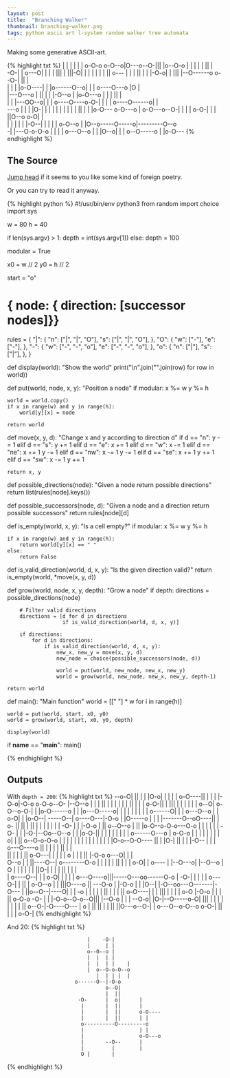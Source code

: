 ```yaml
---
layout: post
title:  "Branching Walker"
thumbnail: branching-walker.png
tags: python ascii art l-system random walker tree automata
---
```


Making some generative ASCII-art.

<!--more-->

{% highlight txt %}
 | |     | | | |  o-O-o  o-O--o|O---o--O-||| |o--O-o |  |  |  | |       || |   
-O-|       |   o---O| |  | |  |||   |    |||-O|    | |  |  |  | |       || o---
   |       |   |   || |  | |-O-o|   |    |||  |--O------o  o--O-|       || |   
   |       |   |   |o-O----| | |o------O--o|  |  |     o----O---o       |O |   
   |---O---o   |   || |    | |-O--o    |  |o-O---o     |    |   |       || |   
   |   |   |---OO--o| |    | o----O----o-O-| |   |     |    o----O------o| |   
---o   |   |    |  |O-|    | |    |    | | | |   |     |    ||   |    | |o-O---
 o-O---o   |    o-O---o--O-| |    |    | o-O-|   |     |    ||O--o    o-O| |   
 | |   | | | |-O--|   |  | | |    o-O--o |   |O--o-----O-----o|---------O--o   
-| |---O-o-O-o |  |   |  | o---O--o |  | |O--o|  | | o--O-----o |       |o-O---
{% endhighlight %}


## The Source

[Jump head](#outputs) if it seems to you like some kind of foreign poetry.

Or you can try to read it anyway.

{% highlight python %}
#!/usr/bin/env python3
from random import choice
import sys

w = 80
h = 40

if len(sys.argv) > 1:
    depth = int(sys.argv[1])
else:
    depth = 100

modular = True

x0 = w // 2
y0 = h // 2

start = "o"

# { node: { direction: [successor nodes]}}
rules = {
        "|": {
            "n": ["|", "|", "O"],
            "s": ["|", "|", "O"],
            },
        "O": {
            "w": ["-"],
            "e": ["-"],
            },
        "-": {
            "w": ["-", "-", "o"],
            "e": ["-", "-", "o"],
            },
        "o": {
            "n": ["|"],
            "s": ["|"],
            },
        }


def display(world):
    "Show the world"
    print("\n".join("".join(row) for row in world))


def put(world, node, x, y):
    "Position a node"
    if modular:
        x %= w
        y %= h

    world = world.copy()
    if x in range(w) and y in range(h):
        world[y][x] = node

    return world


def move(x, y, d):
    "Change x and y according to direction d"
    if d == "n":
        y -= 1
    elif d == "s":
        y += 1
    elif d == "e":
        x += 1
    elif d == "w":
        x -= 1
    elif d == "ne":
        x += 1
        y -= 1
    elif d == "nw":
        x -= 1
        y -= 1
    elif d == "se":
        x += 1
        y += 1
    elif d == "sw":
        x -= 1
        y += 1

    return x, y


def possible_directions(node):
    "Given a node return possible directions"
    return list(rules[node].keys())


def possible_successors(node, d):
    "Given a node and a direction return possible successors"
    return rules[node][d]


def is_empty(world, x, y):
    "Is a cell empty?"
    if modular:
        x %= w
        y %= h

    if x in range(w) and y in range(h):
        return world[y][x] == " "
    else:
        return False


def is_valid_direction(world, d, x, y):
    "Is the given direction valid?"
    return is_empty(world, *move(x, y, d))


def grow(world, node, x, y, depth):
    "Grow a node"
    if depth:
        directions = possible_directions(node)

        # Filter valid directions
        directions = [d for d in directions
                      if is_valid_direction(world, d, x, y)]

        if directions:
            for d in directions:
                if is_valid_direction(world, d, x, y):
                    new_x, new_y = move(x, y, d)
                    new_node = choice(possible_successors(node, d))

                    world = put(world, new_node, new_x, new_y)
                    world = grow(world, new_node, new_x, new_y, depth-1)

    return world


def main():
    "Main function"
    world = [[" "] * w for i in range(h)]

    world = put(world, start, x0, y0)
    world = grow(world, start, x0, y0, depth)

    display(world)


if __name__ == "__main__":
    main()


{% endhighlight %}


## Outputs

With `depth = 200`:
{% highlight txt %}
--o-O| || |        | |O-o|  | |  | | o-O----|| |    | | |-O-o|-O-o    o-O-o--O-
  |--O--o |        | |  ||  | |  | | | |    || |    | | o-O-||   |    ||| |  | 
  |     | |        | o--O|  o-O--o-O-| |    |o-O------o | | |o---O-----o| |  | 
  |     | |        | | | o------O|   | |    o---O--o  | | o-O|   |     |o-O--| 
-----O--| o----O---|-O-o |      |O-----o    |   |  |  |-------O--oO----|| |  o-
||   || | ||   |   | | | |      |      |   -O-  |  |  |-O-o   |  || o--O--o  | 
||   |o-O--o-O-o---O-o | |      |      |   |    | -O- | | |-O-|--Oo--O--o |  | 
|o-O-|| |  | | | |   | | |      o------O---o    |   o-O-o | | |   |  |  | |  | 
o| | || o--O-o-O-o   | | |      | |  | |   |    |   |   | | | |   |O-o--O-O----
|| | |O-|   || | |   |-O--      | |  | o---O----o   ||  | | | |   || |    |    
|| | |  |   || o-O---| |        | |  | o  | |   |   ||  |-O-o o---O| |    |    
O--o |  |   ||----O--| o--------O-o  | |  | |   |   ||  |   | | o-O| |    o----
   | |--O---o|    |--O--o  |  O   |  | |  | |   |   ||O-|   | | | || |    | |  
   | o----O--|    |     |  o-O|   |  | |  | o---O----o|||-----O---oo------O-o |
-O-| | |  |  |    o---O-|  | ||   |  o-O--o |    |   |||O----o    ||     ---O-o
 | |-O-o  |  |    |O--| |-O--oo---O-------|-O--- |   ||o--O--|----O|        | |
-o | | |  |  |    ||  | | |  ||    o-O----| |    |   |||  |  | |   |        o-O
 |-O-o |  |  |    ||  o-O-o  -O-   | |  |-O-o--O-o--O|||  |--O-o   |        | |
--O-o| |O-|--O-----o-O| |||   |    | |  |   |  | |  | ||  o--O-|-O----O---  | o
  | || || |        | || ||O---o--O-| |  o---O--o-O--o o-O-| || | |    |   o-O-|
{% endhighlight %}



And 20:
{% highlight txt %}

                              |    -O-|                                        
                              |     | |                                        
                              o--O--o |                                        
                              |  |  | |                                        
                              |  |  | |    |                                   
                              |  o--O-o-O--o                                   
                                 |  | | |  |                                   
                          o------O--|-O-o                                      
                                    o--O|                                      
                                    |  ||                                      
                           -O-      |  o|      |                               
                            |       |  ||      |                               
                            |       |  ||      o-O----                         
                            |       |  ||      | |                             
                            o----------O---------o                             
                            |                  | |                             
                            |                  o-O---o                         
                            |       --O--      |                               
                            |         |        |                               
                            O |       |                                        
{% endhighlight %}


